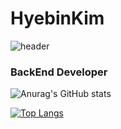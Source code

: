 # HyebinKim
![header](https://capsule-render.vercel.app/api?type=wave&color=gradient&height=300&section=header&text=Welcome%20to%20HyebinKim's%20GitHub%20👋&fontSize=40)

### BackEnd Developer
![Anurag's GitHub stats](https://github-readme-stats.vercel.app/api?username=hbin99&show_icons=true&theme=radical)


 [![Top Langs](https://github-readme-stats.vercel.app/api/top-langs/?username=hbin99&layout=compact)](https://github.com/anuraghazra/github-readme-stats)

